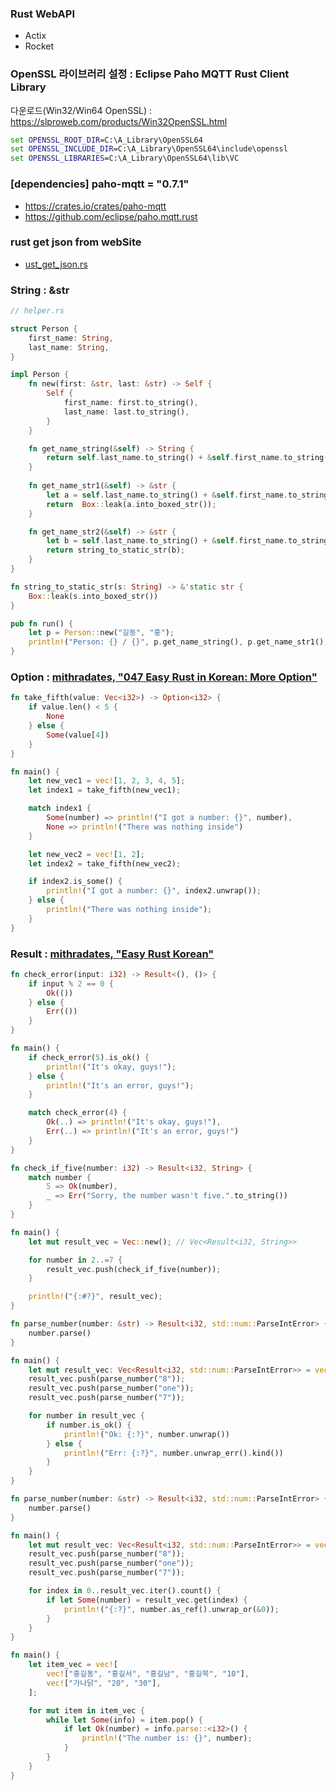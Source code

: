 ### Rust WebAPI

* Actix
* Rocket

### OpenSSL 라이브러리 설정 : Eclipse Paho MQTT Rust Client Library

다운로드(Win32/Win64 OpenSSL) : https://slproweb.com/products/Win32OpenSSL.html

```bat
set OPENSSL_ROOT_DIR=C:\A_Library\OpenSSL64
set OPENSSL_INCLUDE_DIR=C:\A_Library\OpenSSL64\include\openssl
set OPENSSL_LIBRARIES=C:\A_Library\OpenSSL64\lib\VC
```

### [dependencies] paho-mqtt = "0.7.1"

* https://crates.io/crates/paho-mqtt
* https://github.com/eclipse/paho.mqtt.rust

### rust get json from webSite
* [ust_get_json.rs](https://github.com/DebugJO/HelloWorldSample/blob/master/Rust/rust_get_json.rs)

### String : &str
```rust
// helper.rs

struct Person {
    first_name: String,
    last_name: String,
}

impl Person {
    fn new(first: &str, last: &str) -> Self {
        Self {
            first_name: first.to_string(),
            last_name: last.to_string(),
        }
    }

    fn get_name_string(&self) -> String {
        return self.last_name.to_string() + &self.first_name.to_string();
    }
    
    fn get_name_str1(&self) -> &str {
        let a = self.last_name.to_string() + &self.first_name.to_string();
        return  Box::leak(a.into_boxed_str());
    }    

    fn get_name_str2(&self) -> &str {
        let b = self.last_name.to_string() + &self.first_name.to_string();
        return string_to_static_str(b);
    }
}

fn string_to_static_str(s: String) -> &'static str {
    Box::leak(s.into_boxed_str())
}

pub fn run() {
    let p = Person::new("길동", "홍");
    println!("Person: {} / {}", p.get_name_string(), p.get_name_str1(), p.get_name_str2());
}
```

### Option : [mithradates, "047 Easy Rust in Korean: More Option"](https://www.youtube.com/watch?v=uhMO2b13bUA)
```rust
fn take_fifth(value: Vec<i32>) -> Option<i32> {
    if value.len() < 5 {
        None
    } else {
        Some(value[4])
    }
}

fn main() {
    let new_vec1 = vec![1, 2, 3, 4, 5];
    let index1 = take_fifth(new_vec1);

    match index1 {
        Some(number) => println!("I got a number: {}", number),
        None => println!("There was nothing inside")
    }

    let new_vec2 = vec![1, 2];
    let index2 = take_fifth(new_vec2);

    if index2.is_some() {
        println!("I got a number: {}", index2.unwrap());
    } else {
        println!("There was nothing inside");
    }
}
```

### Result : [mithradates, "Easy Rust Korean"](https://www.youtube.com/playlist?list=PLfllocyHVgsSJf1zO6k6o3SX2mbZjAqYE)
```rust
fn check_error(input: i32) -> Result<(), ()> {
    if input % 2 == 0 {
        Ok(())
    } else {
        Err(())
    }
}

fn main() {
    if check_error(5).is_ok() {
        println!("It's okay, guys!");
    } else {
        println!("It's an error, guys!");
    }

    match check_error(4) {
        Ok(..) => println!("It's okay, guys!"),
        Err(..) => println!("It's an error, guys!")
    }
}
```

```rust
fn check_if_five(number: i32) -> Result<i32, String> {
    match number {
        5 => Ok(number),
        _ => Err("Sorry, the number wasn't five.".to_string())
    }
}

fn main() {
    let mut result_vec = Vec::new(); // Vec<Result<i32, String>>

    for number in 2..=7 {
        result_vec.push(check_if_five(number));
    }

    println!("{:#?}", result_vec);
}
```

```rust
fn parse_number(number: &str) -> Result<i32, std::num::ParseIntError> {
    number.parse()
}

fn main() {
    let mut result_vec: Vec<Result<i32, std::num::ParseIntError>> = vec![];
    result_vec.push(parse_number("8"));
    result_vec.push(parse_number("one"));
    result_vec.push(parse_number("7"));

    for number in result_vec {
        if number.is_ok() {
            println!("Ok: {:?}", number.unwrap())
        } else {
            println!("Err: {:?}", number.unwrap_err().kind())
        }
    }
}
```

```rust
fn parse_number(number: &str) -> Result<i32, std::num::ParseIntError> {
    number.parse()
}

fn main() {
    let mut result_vec: Vec<Result<i32, std::num::ParseIntError>> = vec![];
    result_vec.push(parse_number("8"));
    result_vec.push(parse_number("one"));
    result_vec.push(parse_number("7"));

    for index in 0..result_vec.iter().count() {
        if let Some(number) = result_vec.get(index) {
            println!("{:?}", number.as_ref().unwrap_or(&0));
        }
    }
}
```

```rust
fn main() {
    let item_vec = vec![
        vec!["홍길동", "홍길서", "홍길남", "홍길북", "10"],
        vec!["가나닭", "20", "30"],
    ];

    for mut item in item_vec {
        while let Some(info) = item.pop() {
            if let Ok(number) = info.parse::<i32>() {
                println!("The number is: {}", number);
            }
        }
    }
}
```
